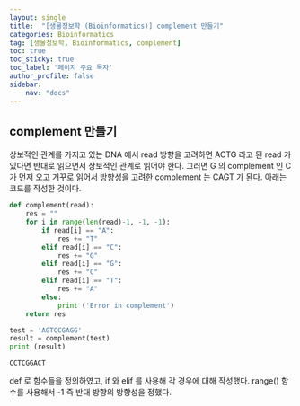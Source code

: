 ```yaml
---
layout: single
title:  "[생물정보학 (Bioinformatics)] complement 만들기"
categories: Bioinformatics
tag: [생물정보학, Bioinformatics, complement]
toc: true
toc_sticky: true
toc_label: '페이지 주요 목자'
author_profile: false
sidebar:
    nav: "docs"
---
```



## complement 만들기
상보적인 관계를 가지고 있는 DNA 에서 read 방향을 고려하면 ACTG 라고 된 read 가 있다면 반대로 읽으면서 상보적인 관계로 읽어야 한다. 그러면 G 의 complement 인 C 가 먼저 오고 거꾸로 읽어서 방향성을 고려한 complement 는 CAGT 가 된다. 아래는 코드를 작성한 것이다.


```python
def complement(read):
    res = ""
    for i in range(len(read)-1, -1, -1):
        if read[i] == "A":
            res += "T"
        elif read[i] == "C":
            res += "G"
        elif read[i] == "G":
            res += "C"
        elif read[i] == "T":
            res += "A"
        else:
            print ('Error in complement')
    return res

test = 'AGTCCGAGG'
result = complement(test)
print (result)

```

    CCTCGGACT
    

def 로 함수들을 정의하였고, if 와 elif 를 사용해 각 경우에 대해 작성했다. range() 함수를 사용해서 -1 즉 반대 방향의 방향성을 정했다.
